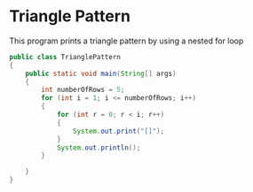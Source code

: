 # Triangle Pattern

This program prints a triangle pattern by using a nested for loop

```java
public class TrianglePattern
{
    public static void main(String[] args)
    {
        int numberOfRows = 5;
        for (int i = 1; i <= numberOfRows; i++)
        {
            for (int r = 0; r < i; r++)
            {
                System.out.print("[]");
            }
            System.out.println();
        }

    }
}
```
